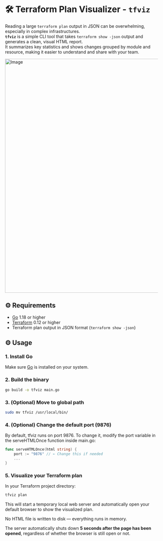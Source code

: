 # 🛠️ Terraform Plan Visualizer - `tfviz`

Reading a large `terraform plan` output in JSON can be overwhelming, especially in complex infrastructures.  
**`tfviz`** is a simple CLI tool that takes `terraform show -json` output and generates a clean, visual HTML report.  
It summarizes key statistics and shows changes grouped by module and resource, making it easier to understand and share with your team.

<img width="1237" height="771" alt="Image" src="https://github.com/user-attachments/assets/b934bb96-07c9-4fdc-b1ac-d42271a42fc3" />

## ⚙️ Requirements

- [Go](https://go.dev/dl/) 1.18 or higher
- [Terraform](https://www.terraform.io/downloads) 0.12 or higher
- Terraform plan output in JSON format (`terraform show -json`)

## ⚙️ Usage

### 1. Install Go

Make sure [Go](https://go.dev/dl/) is installed on your system.

### 2. Build the binary

```bash
go build -o tfviz main.go
```

### 3. (Optional) Move to global path
```bash
sudo mv tfviz /usr/local/bin/
```

### 4. (Optional) Change the default port (9876)
By default, tfviz runs on port 9876.
To change it, modify the port variable in the serveHTMLOnce function inside main.go:

```go
func serveHTMLOnce(html string) {
    port := "9876" // ← Change this if needed
    ...
}
```

### 5. Visualize your Terraform plan
In your Terraform project directory:

```bash
tfviz plan
```

This will start a temporary local web server and automatically open your default browser to show the visualized plan.  

No HTML file is written to disk — everything runs in memory.
  
The server automatically shuts down **5 seconds after the page has been opened**, regardless of whether the browser is still open or not.
